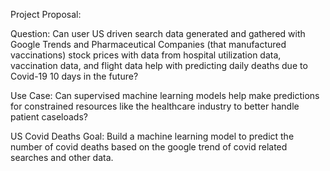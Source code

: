 Project Proposal: 

Question: Can user US driven search data generated and gathered with Google Trends and Pharmaceutical Companies (that manufactured vaccinations) stock prices with data from hospital utilization data, vaccination data, and flight data help with predicting daily deaths due to Covid-19 10 days in the future?


Use Case: Can supervised machine learning models help make predictions for constrained resources like the healthcare industry to better handle patient caseloads?

US Covid Deaths
Goal: Build a machine learning model to predict the number of covid deaths based on the google trend of covid related searches and other data.



